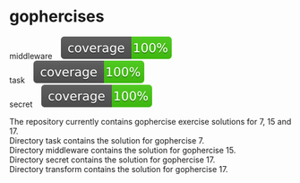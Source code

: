 # gophercises
middleware&nbsp;&nbsp;&nbsp;&nbsp;![middleware](https://github.com/Akshay-Nair/gophercises/blob/master/middleware/coverage.svg)<br>
task&nbsp;&nbsp;&nbsp;&nbsp;![task](https://github.com/Akshay-Nair/gophercises/blob/master/task/coverage.svg)<br>
secret&nbsp;&nbsp;&nbsp;&nbsp;![secret](https://github.com/Akshay-Nair/gophercises/blob/master/secret/coverage.svg)<br>


The repository currently contains gophercise exercise solutions for 7, 15 and 17.<br>
Directory task contains the solution for gophercise 7.<br>
Directory middleware contains the solution for gophercise 15.<br>
Directory secret contains the solution for gophercise 17.<br>
Directory transform contains the solution for gophercise 17.<br>
